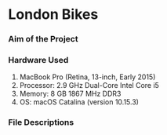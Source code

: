 # London Bikes

### Aim of the Project


### Hardware Used
1. MacBook Pro (Retina, 13-inch, Early 2015)
2. Processor: 2.9 GHz Dual-Core Intel Core i5
3. Memory: 8 GB 1867 MHz DDR3
4. OS: macOS Catalina (version 10.15.3)

### File Descriptions
